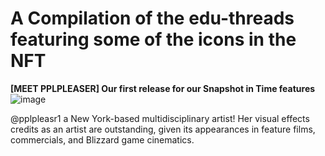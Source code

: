 # A Compilation of the edu-threads featuring some of the icons in the NFT

**[MEET PPLPLEASER] Our first release for our Snapshot in Time features**
![image](https://github.com/user-attachments/assets/c1672f7e-8359-4de9-b22e-e5cb29ccfa1c)

@pplpleasr1 a New York-based multidisciplinary artist! Her visual effects credits as an artist are outstanding, given its appearances in feature films, commercials, and Blizzard game cinematics.


